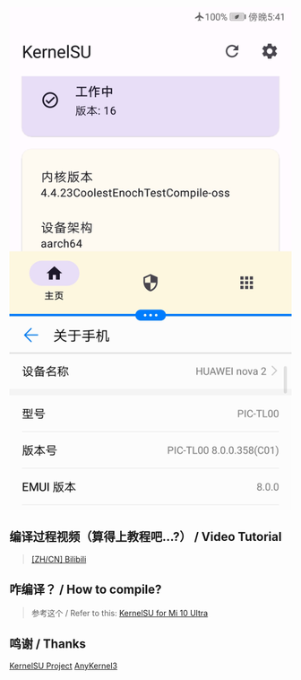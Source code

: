 [![ksuManagerScreenshot](/res/ksuManagerScreenShot.jpg)](https://github.com/CoolestEnoch/kernel-su-huawei-nova2)

## 编译过程视频（算得上教程吧...?） / Video Tutorial
> [[ZH/CN] Bilibili](https://www.bilibili.com/video/BV1R84y157wp)

## 咋编译？ / How to compile?
> 参考这个 / Refer to this: [KernelSU for Mi 10 Ultra](https://github.com/CoolestEnoch/kernel-su-xiaomi-cas)

## 鸣谢 / Thanks 
[KernelSU Project](https://github.com/tiann/KernelSU)
[AnyKernel3](https://github.com/osm0sis/AnyKernel3)

